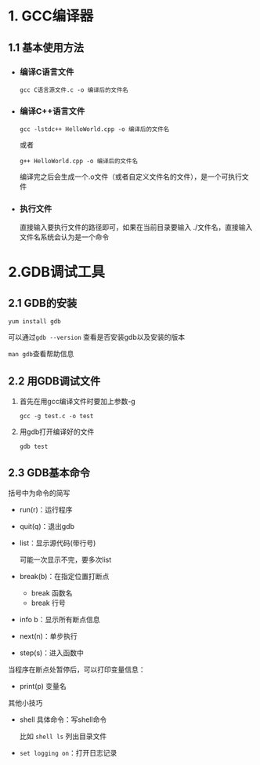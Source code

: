 # 1. GCC编译器

## 1.1 基本使用方法

- ### 编译C语言文件

    `gcc C语言源文件.c -o 编译后的文件名`

- ### 编译C++语言文件

    `gcc -lstdc++ HelloWorld.cpp -o 编译后的文件名`

    或者

    `g++ HelloWorld.cpp -o 编译后的文件名`

    编译完之后会生成一个.o文件（或者自定义文件名的文件），是一个可执行文件

- ### 执行文件

    直接输入要执行文件的路径即可，如果在当前目录要输入 ./文件名，直接输入文件名系统会认为是一个命令

# 2.GDB调试工具

## 2.1 GDB的安装

`yum install gdb`

可以通过`gdb --version` 查看是否安装gdb以及安装的版本

`man gdb`查看帮助信息

## 2.2 用GDB调试文件

1. 首先在用gcc编译文件时要加上参数-g

    `gcc -g test.c -o test`

2. 用gdb打开编译好的文件

    `gdb test`

## 2.3 GDB基本命令

括号中为命令的简写

- run(r)：运行程序
- quit(q)：退出gdb
- list：显示源代码(带行号)

    可能一次显示不完，要多次list

- break(b)：在指定位置打断点

    - break 函数名
    - break 行号

- info b：显示所有断点信息
- next(n)：单步执行
- step(s)：进入函数中

当程序在断点处暂停后，可以打印变量信息：

- print(p) 变量名

其他小技巧

- shell 具体命令：写shell命令

    比如 `shell ls` 列出目录文件 

- `set logging on`：打开日志记录

